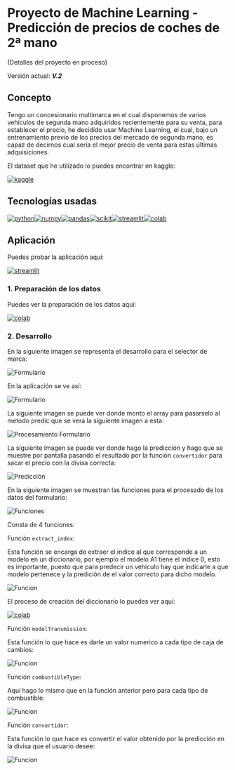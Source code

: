 # Proyecto de Machine Learning - Predicción de precios de coches de 2ª mano

(Detalles del proyecto en proceso)

Versión actual: ***V.2***

## Concepto

Tengo un concesionario multimarca en el cual disponemos de varios vehículos de segunda mano adquiridos recientemente para su venta, para establecer el precio, he decidido usar Machine Learning, el cual, bajo un entrenamiento previo de los precios del mercado de segunda mano, es capaz de decirnos cual sería el mejor precio de venta para estas últimas adquisiciones.

El dataset que he utilizado lo puedes encontrar en kaggle:

[![kaggle](https://img.shields.io/badge/UK--CARS-black?style=flat&logo=kaggle&logoColor=#3776AB&labelColor=101010)](https://www.kaggle.com/datasets/adityadesai13/used-car-dataset-ford-and-mercedes)

## Tecnologías usadas

[![python](https://img.shields.io/badge/python-black?style=for-the-badge&logo=python&logoColor=#3776AB&labelColor=101010)]()[![numpy](https://img.shields.io/badge/numpy-black?style=for-the-badge&logo=numpy&logoColor=#013243&labelColor=101010)]()[![pandas](https://img.shields.io/badge/pandas-black?style=for-the-badge&logo=pandas&logoColor=#150458&labelColor=101010)]()[![scikit](https://img.shields.io/badge/scikit--learn-black?style=for-the-badge&logo=scikit-learn&logoColor=#F7931E&labelColor=101010)]()[![streamlit](https://img.shields.io/badge/streamlit-black?style=for-the-badge&logo=Streamlit&logoColor=#FF4B4B&labelColor=101010)]()[![colab](https://img.shields.io/badge/Colab-black?style=for-the-badge&logo=Google-Colab&logoColor=#F9AB00&labelColor=101010)]()


## Aplicación

Puedes probar la aplicación aquí:

[![streamlit](https://img.shields.io/badge/streamlit-Probar-black?style=flat&logo=Streamlit&logoColor=#FF4B4B&labelColor=101010)](https://legodark-cars-predicts-price-cars-second-hand-mg2aep.streamlit.app)


### 1. Preparación de los datos

Puedes ver la preparación de los datos aquí:

[![colab](https://img.shields.io/badge/Colab-Preparación-black?style=flat&logo=Google-Colab&logoColor=#F9AB00&labelColor=101010)](https://colab.research.google.com/drive/1wTE82oG--Vm25SuQyaUK4schBtaXfma_)

### 2. Desarrollo

En la siguiente imagen se representa el desarrollo para el selector de marca:

![Formulario](images/examples/code_1.png)

En la aplicación se ve así:

![Formulario](images/examples/formulario.png)

La siguiente imagen se puede ver donde monto el array para pasarselo al metodo predic que se vera la siguiente imagen a esta:

![Procesamiento Formulario](images/examples/code_2.png)

La siguiente imagen se puede ver donde hago la predicción y hago que se muestre por pantalla pasando el resultado por la función `convertidor` para sacar el precio con la divisa correcta:

![Predicción](images/examples/code_4.png)

En la siguiente imagen se muestran las funciones para el procesado de los datos del formulario:

![Funciones](images/examples/code.png)

Consta de 4 funciones:

Función `extract_index`:

Esta función se encarga de extraer el indice al que corresponde a un modelo en un diccionario, por ejemplo el modelo A1 tiene el indice 0, esto es importante, puesto que para predecir un vehiculo hay que indicarle a que modelo pertenece y la predición de el valor correcto para dicho modelo.

![Funcion](images/examples/code_6.png)

El proceso de creación del diccionario lo puedes ver aquí: 

[![colab](https://img.shields.io/badge/Colab-Preparación-black?style=flat&logo=Google-Colab&logoColor=#F9AB00&labelColor=101010)](https://colab.research.google.com/drive/1wTE82oG--Vm25SuQyaUK4schBtaXfma_)

Función `modelTransmission`:

Esta función lo que hace es darle un valor numerico a cada tipo de caja de cambios:

![Funcion](images/examples/code_7.png)


Función `combustibleType`:

Aquí hago lo mismo que en la función anterior pero para cada tipo de combustible:

![Funcion](images/examples/code_8.png)

Función `convertidor`:

Esta función lo que hace es convertir el valor obtenido por la predicción en la divisa que el usuario desee:

![Funcion](images/examples/code_9.png)

